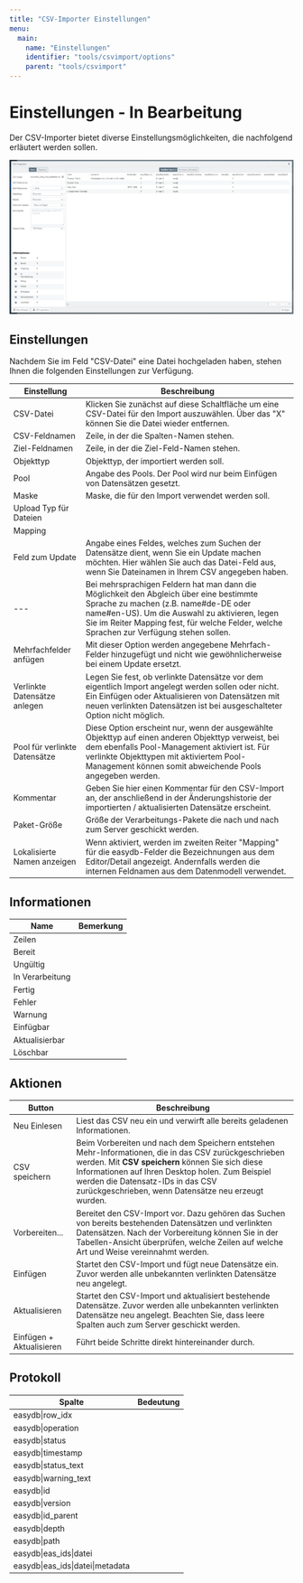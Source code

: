 ```yaml
---
title: "CSV-Importer Einstellungen"
menu:
  main:
    name: "Einstellungen"
    identifier: "tools/csvimport/options"
    parent: "tools/csvimport"
---
```

# Einstellungen - In Bearbeitung

Der CSV-Importer bietet diverse Einstellungsmöglichkeiten, die nachfolgend erläutert werden sollen.

![CSV-Importer](csv_importer.png)



## Einstellungen

Nachdem Sie im Feld "CSV-Datei" eine Datei hochgeladen haben, stehen Ihnen die folgenden Einstellungen zur Verfügung.

| Einstellung                   | Beschreibung                                                 |
| ----------------------------- | ------------------------------------------------------------ |
| CSV-Datei                     | Klicken Sie zunächst auf diese Schaltfläche um eine CSV-Datei für den Import auszuwählen. Über das "X" können Sie die Datei wieder entfernen. |
| CSV-Feldnamen                 | Zeile, in der die Spalten-Namen stehen.                      |
| Ziel-Feldnamen                | Zeile, in der die Ziel-Feld-Namen stehen.                    |
| Objekttyp                     | Objekttyp, der importiert werden soll.                       |
| Pool                          | Angabe des Pools. Der Pool wird nur beim Einfügen von Datensätzen gesetzt. |
| Maske                         | Maske, die für den Import verwendet werden soll.             |
| Upload Typ für Dateien        |                                                              |
| Mapping                       |                                                              |
| Feld zum Update               | Angabe eines Feldes, welches zum Suchen der Datensätze dient, wenn Sie ein Update machen möchten. Hier wählen Sie auch das Datei-Feld aus, wenn Sie Dateinamen in Ihrem CSV angegeben haben. |
| ---                           | Bei mehrsprachigen Feldern hat man dann die Möglichkeit den Abgleich über eine bestimmte Sprache zu machen (z.B. name#de-DE oder name#en-US). Um die Auswahl zu aktivieren, legen Sie im Reiter Mapping fest, für welche Felder, welche Sprachen zur Verfügung stehen sollen. |
| Mehrfachfelder anfügen        | Mit dieser Option werden angegebene Mehrfach-Felder hinzugefügt und nicht wie gewöhnlicherweise bei einem Update ersetzt. |
| Verlinkte Datensätze anlegen  | Legen Sie fest, ob verlinkte Datensätze vor dem eigentlich Import angelegt werden sollen oder nicht. Ein Einfügen oder Aktualisieren von Datensätzen mit neuen verlinkten Datensätzen ist bei ausgeschalteter Option nicht möglich. |
| Pool für verlinkte Datensätze | Diese Option erscheint nur, wenn der ausgewählte Objekttyp auf einen anderen Objekttyp verweist, bei dem ebenfalls Pool-Management aktiviert ist. Für verlinkte Objekttypen mit aktiviertem Pool-Management können somit abweichende Pools angegeben werden. |
| Kommentar                     | Geben Sie hier einen Kommentar für den CSV-Import an, der anschließend in der Änderungshistorie der importierten / aktualisierten Datensätze erscheint. |
| Paket-Größe                   | Größe der Verarbeitungs-Pakete die nach und nach zum Server geschickt werden. |
| Lokalisierte Namen anzeigen   | Wenn aktiviert, werden im zweiten Reiter "Mapping" für die easydb-Felder die Bezeichnungen aus dem Editor/Detail angezeigt. Andernfalls werden die internen Feldnamen aus dem Datenmodell verwendet. |



## Informationen

| Name            | Bemerkung |
| --------------- | --------- |
| Zeilen          |           |
| Bereit          |           |
| Ungültig        |           |
| In Verarbeitung |           |
| Fertig          |           |
| Fehler          |           |
| Warnung         |           |
| Einfügbar       |           |
| Aktualisierbar  |           |
| Löschbar        |           |



## Aktionen

| Button                   | Beschreibung                                                 |
| ------------------------ | ------------------------------------------------------------ |
| Neu Einlesen             | Liest das CSV neu ein und verwirft alle bereits geladenen Informationen. |
| CSV speichern            | Beim Vorbereiten und nach dem Speichern entstehen Mehr-Informationen, die in das CSV zurückgeschrieben werden. Mit **CSV speichern** können Sie sich diese Informationen auf Ihren Desktop holen. Zum Beispiel werden die Datensatz-IDs in das CSV zurückgeschrieben, wenn Datensätze neu erzeugt wurden. |
| Vorbereiten...           | Bereitet den CSV-Import vor. Dazu gehören das Suchen von bereits bestehenden Datensätzen und verlinkten Datensätzen. Nach der Vorbereitung können Sie in der Tabellen-Ansicht überprüfen, welche Zeilen auf welche Art und Weise vereinnahmt werden. |
| Einfügen                 | Startet den CSV-Import und fügt neue Datensätze ein. Zuvor werden alle unbekannten verlinkten Datensätze neu angelegt. |
| Aktualisieren            | Startet den CSV-Import und aktualisiert bestehende Datensätze. Zuvor werden alle unbekannten verlinkten Datensätze neu angelegt. Beachten Sie, dass leere Spalten auch zum Server geschickt werden. |
| Einfügen + Aktualisieren | Führt beide Schritte direkt hintereinander durch.            |



## Protokoll



| Spalte                           | Bedeutung |
| -------------------------------- | --------- |
| easydb\|row_idx                  |           |
| easydb\|operation                |           |
| easydb\|status                   |           |
| easydb\|timestamp                |           |
| easydb\|status_text              |           |
| easydb\|warning_text             |           |
| easydb\|id                       |           |
| easydb\|version                  |           |
| easydb\|id_parent                |           |
| easydb\|depth                    |           |
| easydb\|path                     |           |
| easydb\|eas_ids\|datei           |           |
| easydb\|eas_ids\|datei\|metadata |           |

